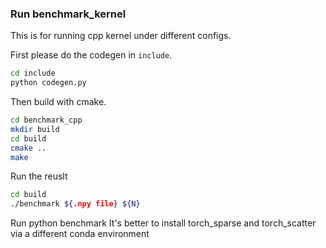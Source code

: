 ### Run benchmark_kernel
This is for running cpp kernel under different configs. 

First please do the codegen in `include`. 
```bash
cd include
python codegen.py
```

Then build with cmake.
```bash
cd benchmark_cpp
mkdir build
cd build
cmake ..
make
```

Run the reuslt
```bash
cd build
./benchmark ${.npy file} ${N}
```

Run python benchmark
It's better to install torch_sparse and torch_scatter via a different conda environment
